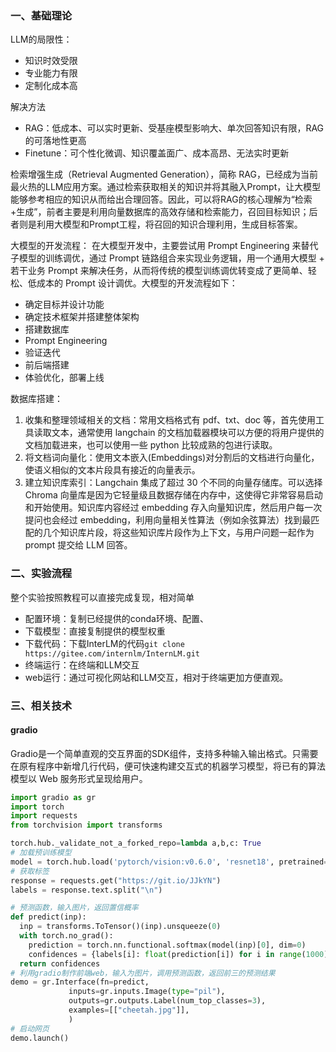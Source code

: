 
### 一、基础理论

LLM的局限性：
- 知识时效受限
- 专业能力有限
- 定制化成本高

解决方法
- RAG：低成本、可以实时更新、受基座模型影响大、单次回答知识有限，RAG的可落地性更高
- Finetune：可个性化微调、知识覆盖面广、成本高昂、无法实时更新

检索增强生成（Retrieval Augmented Generation），简称 RAG，已经成为当前最火热的LLM应用方案。通过检索获取相关的知识并将其融入Prompt，让大模型能够参考相应的知识从而给出合理回答。因此，可以将RAG的核心理解为“检索+生成”，前者主要是利用向量数据库的高效存储和检索能力，召回目标知识；后者则是利用大模型和Prompt工程，将召回的知识合理利用，生成目标答案。

大模型的开发流程：
在大模型开发中，主要尝试用 Prompt Engineering 来替代子模型的训练调优，通过 Prompt 链路组合来实现业务逻辑，用一个通用大模型 + 若干业务 Prompt 来解决任务，从而将传统的模型训练调优转变成了更简单、轻松、低成本的 Prompt 设计调优。大模型的开发流程如下：

- 确定目标并设计功能
- 确定技术框架并搭建整体架构
- 搭建数据库
- Prompt Engineering
- 验证迭代
- 前后端搭建
- 体验优化，部署上线

数据库搭建：
1. 收集和整理领域相关的文档：常用文档格式有 pdf、txt、doc 等，首先使用工具读取文本，通常使用 langchain 的文档加载器模块可以方便的将用户提供的文档加载进来，也可以使用一些 python 比较成熟的包进行读取。
2. 将文档词向量化：使用文本嵌入(Embeddings)对分割后的文档进行向量化，使语义相似的文本片段具有接近的向量表示。
3. 建立知识库索引：Langchain 集成了超过 30 个不同的向量存储库。可以选择 Chroma 向量库是因为它轻量级且数据存储在内存中，这使得它非常容易启动和开始使用。知识库内容经过 embedding 存入向量知识库，然后用户每一次提问也会经过 embedding，利用向量相关性算法（例如余弦算法）找到最匹配的几个知识库片段，将这些知识库片段作为上下文，与用户问题一起作为 prompt 提交给 LLM 回答。

### 二、实验流程

整个实验按照教程可以直接完成复现，相对简单

- 配置环境：复制已经提供的conda环境、配置、
- 下载模型：直接复制提供的模型权重
- 下载代码：下载InterLM的代码`git clone https://gitee.com/internlm/InternLM.git`
- 终端运行：在终端和LLM交互
- web运行：通过可视化网站和LLM交互，相对于终端更加方便直观。

### 三、相关技术

#### gradio


Gradio是一个简单直观的交互界面的SDK组件，支持多种输入输出格式。只需要在原有程序中新增几行代码，便可快速构建交互式的机器学习模型，将已有的算法模型以 Web 服务形式呈现给用户。

```python
import gradio as gr
import torch
import requests
from torchvision import transforms

torch.hub._validate_not_a_forked_repo=lambda a,b,c: True
# 加载预训练模型
model = torch.hub.load('pytorch/vision:v0.6.0', 'resnet18', pretrained=True).eval()
# 获取标签
response = requests.get("https://git.io/JJkYN")
labels = response.text.split("\n")

# 预测函数，输入图片，返回置信概率
def predict(inp):
  inp = transforms.ToTensor()(inp).unsqueeze(0)
  with torch.no_grad():
    prediction = torch.nn.functional.softmax(model(inp)[0], dim=0)
    confidences = {labels[i]: float(prediction[i]) for i in range(1000)}    
  return confidences
# 利用gradio制作前端web，输入为图片，调用预测函数，返回前三的预测结果
demo = gr.Interface(fn=predict, 
             inputs=gr.inputs.Image(type="pil"),
             outputs=gr.outputs.Label(num_top_classes=3),
             examples=[["cheetah.jpg"]],
             )
# 启动网页 
demo.launch()

```